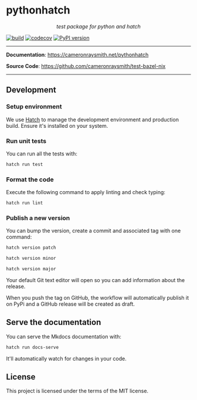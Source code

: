 # pythonhatch

<p align="center">
    <em>test package for python and hatch</em>
</p>

[![build](https://github.com/cameronraysmith/test-bazel-nix/workflows/Build/badge.svg)](https://github.com/cameronraysmith/test-bazel-nix/actions)
[![codecov](https://codecov.io/gh/cameronraysmith/test-bazel-nix/branch/master/graph/badge.svg)](https://codecov.io/gh/cameronraysmith/test-bazel-nix)
[![PyPI version](https://badge.fury.io/py/pythonhatch.svg)](https://badge.fury.io/py/pythonhatch)

---

**Documentation**: <a href="https://cameronraysmith.net/pythonhatch" target="_blank">https://cameronraysmith.net/pythonhatch</a>

**Source Code**: <a href="https://github.com/cameronraysmith/test-bazel-nix" target="_blank">https://github.com/cameronraysmith/test-bazel-nix</a>

---

## Development

### Setup environment

We use [Hatch](https://hatch.pypa.io/latest/install/) to manage the development environment and production build. Ensure it's installed on your system.

### Run unit tests

You can run all the tests with:

```bash
hatch run test
```

### Format the code

Execute the following command to apply linting and check typing:

```bash
hatch run lint
```

### Publish a new version

You can bump the version, create a commit and associated tag with one command:

```bash
hatch version patch
```

```bash
hatch version minor
```

```bash
hatch version major
```

Your default Git text editor will open so you can add information about the release.

When you push the tag on GitHub, the workflow will automatically publish it on PyPi and a GitHub release will be created as draft.

## Serve the documentation

You can serve the Mkdocs documentation with:

```bash
hatch run docs-serve
```

It'll automatically watch for changes in your code.

## License

This project is licensed under the terms of the MIT license.
